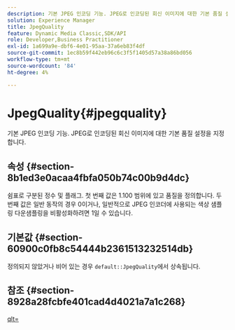 ```yaml
---
description: 기본 JPEG 인코딩 기능. JPEG로 인코딩된 회신 이미지에 대한 기본 품질 설정을 지정합니다.
solution: Experience Manager
title: JpegQuality
feature: Dynamic Media Classic,SDK/API
role: Developer,Business Practitioner
exl-id: 1a699a9e-dbf6-4e01-95aa-37a6eb83f4df
source-git-commit: 1ec8b59f442eb96c6c3f5f1405d57a38a86bd056
workflow-type: tm+mt
source-wordcount: '84'
ht-degree: 4%

---
```


# JpegQuality{#jpegquality}

기본 JPEG 인코딩 기능. JPEG로 인코딩된 회신 이미지에 대한 기본 품질 설정을 지정합니다.

## 속성 {#section-8b1ed3e0acaa4fbfa050b74c00b9d4dc}

쉼표로 구분된 정수 및 플래그. 첫 번째 값은 1.100 범위에 있고 품질을 정의합니다. 두 번째 값은 일반 동작의 경우 0이거나, 일반적으로 JPEG 인코더에 사용되는 색상 샘플링 다운샘플링을 비활성화하려면 1일 수 있습니다.

## 기본값 {#section-60900c0fb8c54444b2361513232514db}

정의되지 않았거나 비어 있는 경우 `default::JpegQuality`에서 상속됩니다.

## 참조 {#section-8928a28fcbfe401cad4d4021a7a1c268}

[qlt=](../../../../../ir-api/http-protocol/image-rendering-api-ref/c-ir-http-protocol-ref/c-ir-http-protocol-command-reference/r-ir-qlt.md#reference-27b91c226eb241d0a14a29af3b3afdbd)
